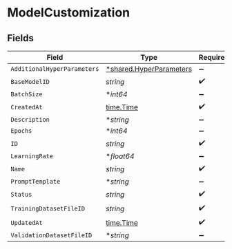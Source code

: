 # ModelCustomization


## Fields

| Field                                                             | Type                                                              | Required                                                          | Description                                                       |
| ----------------------------------------------------------------- | ----------------------------------------------------------------- | ----------------------------------------------------------------- | ----------------------------------------------------------------- |
| `AdditionalHyperParameters`                                       | [*shared.HyperParameters](../../models/shared/hyperparameters.md) | :heavy_minus_sign:                                                | N/A                                                               |
| `BaseModelID`                                                     | *string*                                                          | :heavy_check_mark:                                                | N/A                                                               |
| `BatchSize`                                                       | **int64*                                                          | :heavy_minus_sign:                                                | N/A                                                               |
| `CreatedAt`                                                       | [time.Time](https://pkg.go.dev/time#Time)                         | :heavy_check_mark:                                                | N/A                                                               |
| `Description`                                                     | **string*                                                         | :heavy_minus_sign:                                                | N/A                                                               |
| `Epochs`                                                          | **int64*                                                          | :heavy_minus_sign:                                                | N/A                                                               |
| `ID`                                                              | *string*                                                          | :heavy_check_mark:                                                | N/A                                                               |
| `LearningRate`                                                    | **float64*                                                        | :heavy_minus_sign:                                                | N/A                                                               |
| `Name`                                                            | *string*                                                          | :heavy_check_mark:                                                | N/A                                                               |
| `PromptTemplate`                                                  | **string*                                                         | :heavy_minus_sign:                                                | N/A                                                               |
| `Status`                                                          | *string*                                                          | :heavy_check_mark:                                                | N/A                                                               |
| `TrainingDatasetFileID`                                           | *string*                                                          | :heavy_check_mark:                                                | N/A                                                               |
| `UpdatedAt`                                                       | [time.Time](https://pkg.go.dev/time#Time)                         | :heavy_check_mark:                                                | N/A                                                               |
| `ValidationDatasetFileID`                                         | **string*                                                         | :heavy_minus_sign:                                                | N/A                                                               |